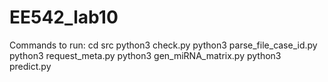 # EE542_lab10
Commands to run:
cd src
python3 check.py
python3 parse_file_case_id.py
python3 request_meta.py
python3 gen_miRNA_matrix.py
python3 predict.py

